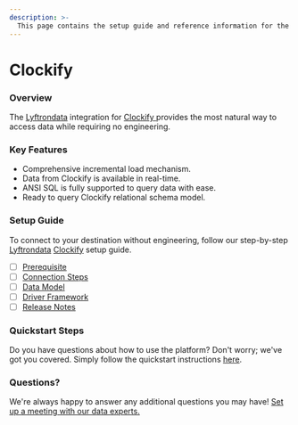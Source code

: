 ```yaml
---
description: >-
  This page contains the setup guide and reference information for the Clockify source connector.
---
```


# Clockify

### Overview

The [Lyftrondata](https://www.lyftrondata.com/) integration for [Clockify](https://www.lyftrondata.com/integration/clockify/)[ ](https://www.lyftrondata.com/integration/clockify/)provides the most natural way to access data while requiring no engineering.

### Key Features

* Comprehensive incremental load mechanism.
* Data from Clockify is available in real-time.&#x20;
* ANSI SQL is fully supported to query data with ease.
* Ready to query Clockify relational schema model.

### Setup Guide

To connect to your destination without engineering, follow our step-by-step [Lyftrondata](https://www.lyftrondata.com/)  [Clockify](https://www.lyftrondata.com/integration/clockify/) setup guide.

* [ ] [Prerequisite](../../business-analytics/clockify/prerequisite.md)
* [ ] [Connection Steps](../../business-analytics/clockify/connection-steps.md)
* [ ] [Data Model](../../business-analytics/clockify/data-model/)
* [ ] [Driver Framework](../../business-analytics/clockify/driver-framework/)
* [ ] [Release Notes](../../business-analytics/clockify/release-notes.md)

### Quickstart Steps

Do you have questions about how to use the platform? Don't worry; we've got you covered. Simply follow the quickstart instructions [here](../../../quickstart-steps.md).

### Questions? <a href="#questions" id="questions"></a>

We're always happy to answer any additional questions you may have! [Set up a meeting with our data experts.](https://www.lyftrondata.com/book-a-meeting/)

